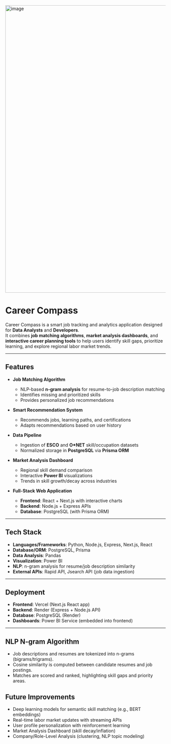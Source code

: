 <img width="1897" height="903" alt="image" src="https://github.com/user-attachments/assets/9349d169-6d71-440d-bb3d-e2a7fde19f04" />

# Career Compass

Career Compass is a smart job tracking and analytics application designed for **Data Analysts** and **Developers**.  
It combines **job matching algorithms**, **market analysis dashboards**, and **interactive career planning tools** to help users identify skill gaps, prioritize learning, and explore regional labor market trends.

---

## Features

- **Job Matching Algorithm**  
  - NLP-based **n-gram analysis** for resume-to-job description matching  
  - Identifies missing and prioritized skills  
  - Provides personalized job recommendations  

- **Smart Recommendation System**  
  - Recommends jobs, learning paths, and certifications  
  - Adapts recommendations based on user history  

- **Data Pipeline**  
  - Ingestion of **ESCO** and **O\*NET** skill/occupation datasets  
  - Normalized storage in **PostgreSQL** via **Prisma ORM**  

- **Market Analysis Dashboard**  
  - Regional skill demand comparison  
  - Interactive **Power BI** visualizations  
  - Trends in skill growth/decay across industries  

- **Full-Stack Web Application**  
  - **Frontend**: React + Next.js with interactive charts  
  - **Backend**: Node.js + Express APIs  
  - **Database**: PostgreSQL (with Prisma ORM)  

---

## Tech Stack

- **Languages/Frameworks**: Python, Node.js, Express, Next.js, React  
- **Database/ORM**: PostgreSQL, Prisma  
- **Data Analysis**: Pandas
- **Visualization**: Power BI
- **NLP**: n-gram analysis for resume/job description similarity  
- **External APIs**: Rapid API, Jsearch API (job data ingestion)  

---
        
## Deployment
- **Frontend**: Vercel (Next.js React app)
- **Backend**: Render (Express + Node.js API)
- **Database**: PostgreSQL (Render)
- **Dashboards**: Power BI Service (embedded into frontend)

---

## NLP N-gram Algorithm
- Job descriptions and resumes are tokenized into n-grams (bigrams/trigrams).
-  Cosine similarity is computed between candidate resumes and job postings.
-  Matches are scored and ranked, highlighting skill gaps and priority areas.

## Future Improvements
- Deep learning models for semantic skill matching (e.g., BERT embeddings)
- Real-time labor market updates with streaming APIs
- User profile personalization with reinforcement learning
- Market Analysis Dashboard (skill decay/inflation)
- Company/Role-Level Analysis (clustering, NLP topic modeling)   
        


        


        

